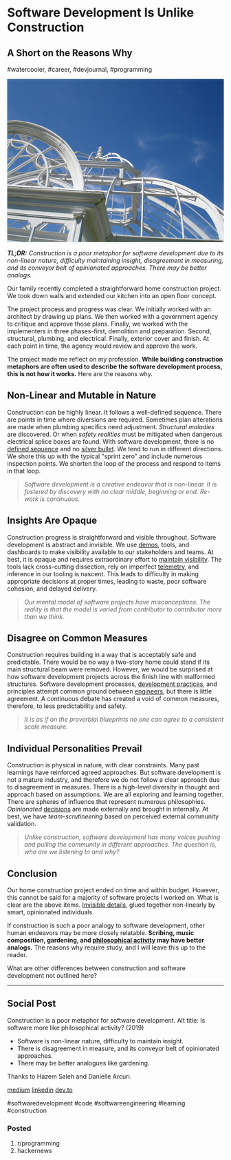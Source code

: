# Software Development Is Unlike Construction
## A Short on the Reasons Why
#watercooler, #career, #devjournal, #programming

![](images/16-01.jpeg)

***TL;DR:*** *Construction is a poor metaphor for software development due to its non-linear nature, difficulty maintaining insight, disagreement in measuring, and its conveyor belt of opinionated approaches. There may be better analogs.*

Our family recently completed a straightforward home construction project. We took down walls and extended our kitchen into an open floor concept.

The project process and progress was clear. We initially worked with an architect by drawing up plans. We then worked with a government agency to critique and approve those plans. Finally, we worked with the implementers in three phases-first, demolition and preparation. Second, structural, plumbing, and electrical. Finally, exterior cover and finish. At each point in time, the agency would review and approve the work.

The project made me reflect on my profession. **While building construction metaphors are often used to describe the software development process, this is not how it works.** Here are the reasons why.

## Non-Linear and Mutable in Nature

Construction can be highly linear. It follows a well-defined sequence. There are points in time where diversions are required. Sometimes plan alterations are made when plumbing specifics need adjustment. *Structural maladies* are discovered. Or when *safety realities* must be mitigated when dangerous electrical splice boxes are found. With software development, there is no [defined sequence](https://medium.com/@solidi/the-springboard-pattern-340e00379404) and no [silver bullet](https://www.cgl.ucsf.edu/Outreach/pc204/NoSilverBullet.html). We tend to run in different directions. We shore this up with the typical "sprint zero" and include numerous inspection points. We shorten the loop of the process and respond to items in that loop.

> *Software development is a creative endeavor that is non-linear. It is fostered by discovery with no clear middle, beginning or end. Re-work is continuous.*

## Insights Are Opaque

Construction progress is straightforward and visible throughout. Software development is abstract and invisible. We use [demos](https://dev.to/solidi/how-to-crush-your-next-team-demo-2bb5), tools, and dashboards to make visibility available to our stakeholders and teams. At best, it is opaque and requires extraordinary effort to [maintain visibility](https://growsmethod.com/practices/TracerBullets.html). The tools lack cross-cutting dissection, rely on imperfect [telemetry](https://medium.com/@solidi/in-software-philosophy-is-delegation-c786dd3a16cf), and inference in our tooling is nascent. This leads to difficulty in making appropriate decisions at proper times, leading to waste, poor software cohesion, and delayed delivery.

> *Our mental model of software projects have misconceptions. The reality is that the model is varied from contributor to contributor more than we think.*

## Disagree on Common Measures

Construction requires building in a way that is acceptably safe and predictable. There would be no way a two-story home could stand if its main structural beam were removed. However, we would be surprised at how software development projects across the finish line with malformed structures. Software development processes, [development practices](https://medium.com/@solidi/8-observations-on-test-driven-development-a9b5144f868), and principles attempt common ground between [engineers](https://dev.to/solidi/what-is-a-software-engineer-anyway-3fb2), but there is little agreement. A continuous debate has created a void of common measures, therefore, to less predictability and safety.

> *It is as if on the proverbial blueprints no one can agree to a consistent scale measure.*

## Individual Personalities Prevail

Construction is physical in nature, with clear constraints. Many past learnings have reinforced agreed approaches. But software development is not a mature industry, and therefore we do not follow a clear approach due to disagreement in measures. There is a high-level diversity in thought and approach based on assumptions. We are all exploring and learning together. There are spheres of influence that represent numerous philosophies. *Opinionated* [decisions](https://medium.com/@solidi/the-decision-hypothesis-aa512e0113) are made externally and brought in internally. At best, we have *team-scrutineering* based on perceived external community validation.

> *Unlike construction, software development has many voices pushing and pulling the community in different approaches. The question is, who are we listening to and why?*

## Conclusion

Our home construction project ended on time and within budget. However, this cannot be said for a majority of software projects I worked on. What is clear are the above items. [Invisible details](https://medium.com/@solidi/the-zen-of-motorcycling-and-programming-620907dbab2c), glued together non-linearly by smart, opinionated individuals.

If construction is such a poor analogy to software development, other human endeavors may be more closely relatable. **Scribing, music composition, gardening, and [philosophical activity](https://www.youtube.com/watch?v=JJ7UgLpgkzc) may have better analogs.** The reasons why require study, and I will leave this up to the reader.

What are other differences between construction and software development not outlined here?

---

## Social Post

Construction is a poor metaphor for software development.
Alt title: Is software more like philosophical activity? (2019)

- Software is non-linear nature, difficulty to maintain insight.
- There is disagreement in measure, and its conveyor belt of opinionated approaches.
- There may be better analogues like gardening.

Thanks to Hazem Saleh and Danielle Arcuri.

[medium](https://medium.com/hackernoon/software-is-unlike-construction-c0284ee4b723)
[linkedin](https://www.linkedin.com/pulse/software-development-unlike-construction-douglas-w-arcuri/)
[dev.to](https://dev.to/solidi/software-development-is-unlike-construction-1mb6)

#softwaredevelopment #code #softwareengineering #learning #construction

### Posted

1. r/programming
1. hackernews
